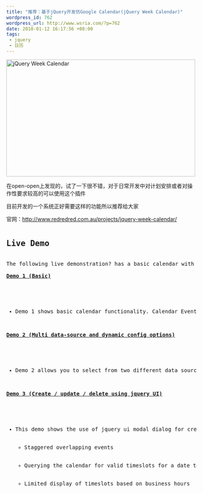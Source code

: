 ```yaml
--- 
title: "推荐：基于jQuery开发仿Google Calendar(jQuery Week Calendar)"
wordpress_id: 762
wordpress_url: http://www.wsria.com/?p=762
date: 2010-01-12 16:17:56 +08:00
tags: 
 - jquery
 - 日历
---
```

<img title="jQuery Week Calendar" src="http://www.redredred.com.au/wp-content/uploads/2009/05/calendar.jpg" alt="jQuery Week Calendar" width="500" height="310" />

在open-open上发现的，试了一下很不错，对于日常开发中对计划安排或者对操作性要求较高的可以使用这个插件

目前开发的一个系统正好需要这样的功能所以推荐给大家

官网：<a href="http://www.redredred.com.au/projects/jquery-week-calendar/">http://www.redredred.com.au/projects/jquery-week-calendar/</a>
<pre>
<h2>Live Demo</h2>
The following live demonstration? has a basic calendar with a few events in it. It demonstrates most of the major functionality by triggering events that are displayed as messages in the top right hand corner of the screen.? More demos will? come soon…

<strong><a href="http://jquery-week-calendar.googlecode.com/svn/trunk/jquery.weekcalendar/weekcalendar.html">Demo 1 (Basic)</a></strong>

<strong> </strong>
<ul>
	<li>Demo 1 shows basic calendar functionality. Calendar Events are supplied as a local javascript array. All triggered events are displayed as messages, calendar events in the past are shaded gray using the eventRender callback.</li>
</ul>
<strong><a href="http://jquery-week-calendar.googlecode.com/svn/trunk/jquery.weekcalendar/weekcalendar_demo_2.html">Demo 2 (Multi data-source and dynamic config options)</a></strong>

<strong> </strong>
<ul>
	<li>Demo 2 allows you to select from two different data sources. These are both local javascript objects but could just as easily have come from a remote server. The data returned includes an ‘options’ property which overrides the default calendar options for ‘timeslotHeight’ and ‘timeslotsPerHour’.</li>
</ul>
<strong><a href="http://jquery-week-calendar.googlecode.com/svn/trunk/jquery.weekcalendar/full_demo/weekcalendar_full_demo.html">Demo 3 (Create / update / delete using jquery UI)</a></strong>

<strong> </strong>
<ul>
	<li>This demo shows the use of jquery ui modal dialog for creating, updating and deleting events. It also demonstrates the use of
<ul>
	<li>Staggered overlapping events</li>
	<li>Querying the calendar for valid timeslots for a date to populate calendar event form select fields</li>
	<li>Limited display of timeslots based on business hours</li>
</ul>
</li>
</ul>
</pre>
